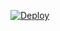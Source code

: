 [![Deploy](https://www.herokucdn.com/deploy/button.svg)](https://heroku.com/deploy?template=https://github.com/rlee024426/Cloudflare-WARP-Heroku-Script/tree/main)
